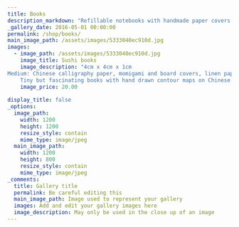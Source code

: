 ```yaml
---
title: Books
description_markdown: "Refillable notebooks with handmade paper covers that you will not find anywhere else. Sushi books for quiet moments. Wall pieces currently available are individually priced in their sections in the 'Work' category. Please do contact us if you would like a higher resolution image, or a complete image where only a detail is shown. Studio visits welcome by appointment."
_gallery_date: 2016-05-01 00:00:00
permalink: /shop/books/
main_image_path: /assets/images/5333040ec910d.jpg
images:
  - image_path: /assets/images/5333040ec910d.jpg
    image_title: Sushi books
    image_description: "4cm x 4cm x 1cm
Medium: Chinese calligraphy paper, momigami and board covers, linen paper closure, ink, watercolour
    Tiny but fascinating books with hand drawn contour maps on Chinese calligraphy paper with momigami hard covers. Contact us to choose cover colour (dark or light green), or let us choose."
    image_price: 20.00
  
display_title: false
_options:
  image_path:
    width: 1200
    height: 1200
    resize_style: contain
    mime_type: image/jpeg
  main_image_path:
    width: 1200
    height: 800
    resize_style: contain
    mime_type: image/jpeg
_comments:
  title: Gallery title
  permalink: Be careful editing this
  main_image_path: Image used to represent your gallery
  images: Add and edit your gallery images here
  image_description: May only be used in the close up of an image
---
```

